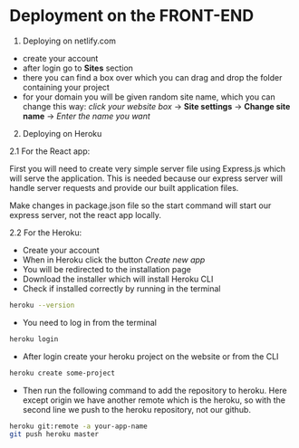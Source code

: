 # Deployment on the FRONT-END

1. Deploying on netlify.com

- create your account
- after login go to **Sites** section
- there you can find a box over which you can drag and drop the folder containing your project
- for your domain you will be given random site name, which you can change this way: _click your website box_ -> **Site settings** -> **Change site name** -> _Enter the name you want_

2. Deploying on Heroku

2.1 For the React app:

First you will need to create very simple server file using Express.js which will serve the application. This is needed because our express server will handle server requests and provide our built application files.

Make changes in package.json file so the start command will start our express server, not the react app locally.

2.2 For the Heroku:

- Create your account
- When in Heroku click the button _Create new app_
- You will be redirected to the installation page
- Download the installer which will install Heroku CLI
- Check if installed correctly by running in the terminal

```bash
heroku --version
```

- You need to log in from the terminal

```bash
heroku login
```

- After login create your heroku project on the website or from the CLI

```bash
heroku create some-project
```

- Then run the following command to add the repository to heroku. Here except origin we have another remote which is the heroku, so with the second line we push to the heroku repository, not our github.

```bash
heroku git:remote -a your-app-name
git push heroku master
```
